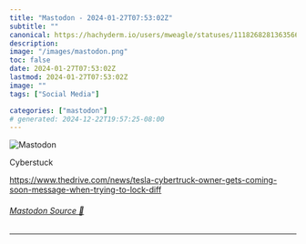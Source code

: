 ```yaml
---
title: "Mastodon - 2024-01-27T07:53:02Z"
subtitle: ""
canonical: https://hachyderm.io/users/mweagle/statuses/111826828136356677
description:
image: "/images/mastodon.png"
toc: false
date: 2024-01-27T07:53:02Z
lastmod: 2024-01-27T07:53:02Z
image: ""
tags: ["Social Media"]

categories: ["mastodon"]
# generated: 2024-12-22T19:57:25-08:00
---
```

![Mastodon](/images/mastodon.png)

<p>Cyberstuck</p><p><a href="https://www.thedrive.com/news/tesla-cybertruck-owner-gets-coming-soon-message-when-trying-to-lock-diff" target="_blank" rel="nofollow noopener noreferrer" translate="no"><span class="invisible">https://www.</span><span class="ellipsis">thedrive.com/news/tesla-cybert</span><span class="invisible">ruck-owner-gets-coming-soon-message-when-trying-to-lock-diff</span></a></p>


###### [Mastodon Source 🐘](https://hachyderm.io/@mweagle/111826828136356677)

___
